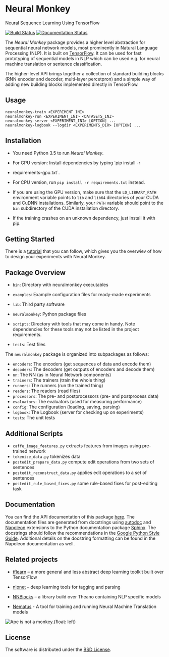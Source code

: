# Neural Monkey

Neural Sequence Learning Using TensorFlow

[![Build Status](https://travis-ci.org/ufal/neuralmonkey.svg?branch=master)](https://travis-ci.org/ufal/neuralmonkey)
[![Documentation Status](https://readthedocs.org/projects/neural-monkey/badge/?version=latest)](http://neural-monkey.readthedocs.io/en/latest/?badge=latest)

The _Neural Monkey_ package provides a higher level abstraction for sequential
neural network models, most prominently in Natural Language Processing (NLP).
It is built on [TensorFlow](http://tensorflow.org/). It can be used for fast
prototyping of sequential models in NLP which can be used e.g. for neural
machine translation or sentence classification.

The higher-level API brings together a collection of standard building blocks
(RNN encoder and decoder, multi-layer percetpron) and a simple way of adding new
building blocks implemented directly in TensorFlow.

## Usage

```
neuralmonkey-train <EXPERIMENT_INI>
neuralmonkey-run <EXPERIMENT_INI> <DATASETS_INI>
neuralmonkey-server <EXPERIMENT_INI> [OPTION] ...
neuralmonkey-logbook --logdir <EXPERIMENTS_DIR> [OPTION] ...
```

## Installation

- You need Python 3.5 to run _Neural Monkey_.

- For GPU version: Install dependencies by typing `pip install -r
- requirements-gpu.txt`.

- For CPU version, run `pip install -r requirements.txt` instead.

- If you are using the GPU version, make sure that the `LD_LIBRARY_PATH`
  environment variable points to `lib` and `lib64` directories of your CUDA and
  CuDNN installations. Similarly, your `PATH` variable should point to the
  `bin` subdirectory of the CUDA installation directory.

- If the training crashes on an unknown dependency, just install it with pip.

## Getting Started

There is a
[tutorial](http://neural-monkey.readthedocs.io/en/latest/tutorial.html) that
you can follow, which gives you the overwiev of how to design your experiments
with Neural Monkey.

## Package Overview

- `bin`: Directory with neuralmonkey executables

- `examples`: Example configuration files for ready-made experiments

- `lib`: Third party software

- `neuralmonkey`: Python package files

- `scripts`: Directory with tools that may come in handy. Note dependencies for
   these tools may not be listed in the project requirements.

- `tests`: Test files

The `neuralmonkey` package is organized into subpackages as follows:

- `encoders`: The encoders (get sequences of data and encode them)
- `decoders`: The decoders (get outputs of encoders and decode them)
- `nn`: The NN (as in Neural Network components)
- `trainers`: The trainers (train the whole thing)
- `runners`: The runners (run the trained thing)
- `readers`: The readers (read files)
- `processors`: The pre- and postprocessors (pre- and postprocess data)
- `evaluators`: The evaluators (used for measuring performance)
- `config`: The configuration (loading, saving, parsing)
- `logbook`: The Logbook (server for checking up on experiments)
- `tests`: The unit tests

## Additional Scripts

- `caffe_image_features.py` extracts features from images using pre-trained network
- `tokenize_data.py` tokenizes data
- `postedit_prepare_data.py` compute edit operations from two sets of sentences
- `postedit_reconstruct_data.py` applies edit operations to a set of sentences
- `postedit_rule_based_fixes.py` some rule-based fixes for post-editing task

## Documentation

You can find the API documentation of this package
[here](http://neural-monkey.readthedocs.io/en/latest). The documentation files
are generated from docstrings using
[autodoc](http://www.sphinx-doc.org/en/stable/ext/autodoc.html) and
[Napoleon](https://sphinxcontrib-napoleon.readthedocs.io/en/latest/) extensions
to the Python documentation package
[Sphinx](http://www.sphinx-doc.org/en/stable/). The docstrings should follow
the recommendations in the [Google Python Style
Guide](http://google.github.io/styleguide/pyguide.html?showone=Comments#Comments).
Additional details on the docstring formatting can be found in the Napoleon
documentation as well.

## Related projects

- [tflearn](https://github.com/tflearn/tflearn) – a more general and less
  abstract deep learning toolkit built over TensorFlow

- [nlpnet](https://github.com/erickrf/nlpnet) – deep learning tools for
  tagging and parsing

- [NNBlocks](https://github.com/brmson/NNBlocks) – a library build over Theano
  containing NLP specific models

- [Nematus](https://github.com/rsennrich/nematus) - A tool for training and
  running Neural Machine Translation models

![Ape is not a
monkey.](http://ufallab.ms.mff.cuni.cz/~helcl/gorila2.png){float: left}

## License

The software is distributed under the [BSD
License](https://opensource.org/licenses/BSD-3-Clause).
